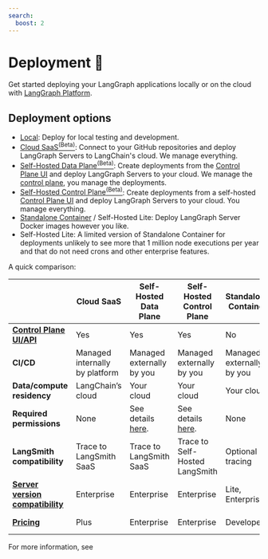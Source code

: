 ```yaml
---
search:
  boost: 2
---
```


# Deployment 🚀

Get started deploying your LangGraph applications locally or on the cloud with
[LangGraph Platform](../concepts/langgraph_platform.md).

## Deployment options

- [Local](../cloud/deployment/test_locally.md): Deploy for local testing and development. 
- [Cloud SaaS<sup>(Beta)</sup>](../../concepts/langgraph_cloud/): Connect to your GitHub repositories and deploy LangGraph Servers to LangChain's cloud. We manage everything.
- [Self-Hosted Data Plane<sup>(Beta)</sup>](../../concepts/langgraph_self_hosted_data_plane/): Create deployments from the [Control Plane UI](../concepts/langgraph_control_plane.md#control-plane-ui) and deploy LangGraph Servers to your cloud. We manage the [control plane](../concepts/langgraph_control_plane.md), you manage the deployments.
- [Self-Hosted Control Plane<sup>(Beta)</sup>](../../concepts/langgraph_self_hosted_control_plane/): Create deployments from a self-hosted [Control Plane UI](../concepts/langgraph_control_plane.md#control-plane-ui) and deploy LangGraph Servers to your cloud. You manage everything.
- [Standalone Container](../concepts/langgraph_standalone_container.md) / Self-Hosted Lite: Deploy LangGraph Server Docker images however you like.
- Self-Hosted Lite: A limited version of Standalone Container for deployments unlikely to see more that 1 million node executions per year and that do not need crons and other enterprise features.

A quick comparison:

|                      | **Cloud SaaS** | **Self-Hosted Data Plane** | **Self-Hosted Control Plane** | **Standalone Container** | **Self-Hosted Lite** |
|----------------------|----------------|----------------------------|-------------------------------|--------------------------| ---------------------|
| **[Control Plane UI/API](../concepts/langgraph_control_plane.md)** | Yes | Yes | Yes | No | |
| **CI/CD** | Managed internally by platform | Managed externally by you | Managed externally by you | Managed externally by you | |
| **Data/compute residency** | LangChain’s cloud | Your cloud | Your cloud | Your cloud | |
| **Required permissions** | None | See details [here](). | See details [here](). | None | |
| **LangSmith compatibility** | Trace to LangSmith SaaS | Trace to LangSmith SaaS | Trace to Self-Hosted LangSmith | Optional tracing | |
| **[Server version compatibility](../concepts/langgraph_server/#server-versions)** | Enterprise | Enterprise | Enterprise | Lite, Enterprise | |
| **[Pricing](https://www.langchain.com/pricing-langgraph-platform)** | Plus | Enterprise | Enterprise | Developer | Free with LangSmith |

For more information, see 
